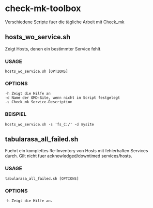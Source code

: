 # check-mk-toolbox
Verschiedene Scripte fuer die tägliche Arbeit mit Check_mk


## hosts_wo_service.sh

Zeigt Hosts, denen ein bestimmter Service fehlt.

### USAGE
    hosts_wo_service.sh [OPTIONS]

### OPTIONS
    -h Zeigt die Hilfe an
    -d Name der OMD-Site, wenn nicht im Script festgelegt
    -s Check_mk Service-Description

### BEISPIEL
    hosts_wo_service.sh -s 'fs_C:/' -d mysite


## tabularasa_all_failed.sh

Fuehrt ein komplettes Re-Inventory von Hosts mit fehlerhaften Services durch.
Gilt nicht fuer acknowledged/downtimed services/hosts.

### USAGE
    tabularasa_all_failed.sh [OPTIONS]

### OPTIONS
    -h Zeigt die Hilfe an.
